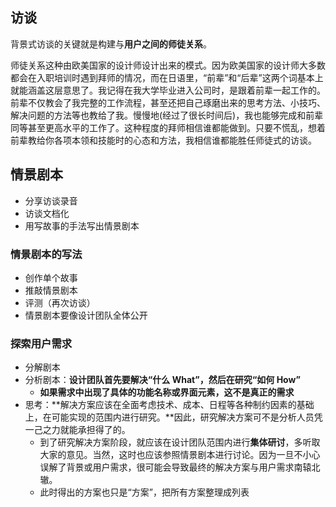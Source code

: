 ## 访谈

背景式访谈的关键就是构建与**用户之间的师徒关系**。

师徒关系这种由欧美国家的设计师设计出来的模式。因为欧美国家的设计师大多数都会在入职培训时遇到拜师的情况，而在日语里，“前辈”和“后辈”这两个词基本上就能涵盖这层意思了。我记得在我大学毕业进入公司时，是跟着前辈一起工作的。前辈不仅教会了我完整的工作流程，甚至还把自己琢磨出来的思考方法、小技巧、解决问题的方法等也教给了我。慢慢地(经过了很长时间后)，我也能够完成和前辈同等甚至更高水平的工作了。这种程度的拜师相信谁都能做到。只要不慌乱，想着前辈教给你各项本领和技能时的心态和方法，我相信谁都能胜任师徒式的访谈。

## 情景剧本

- 分享访谈录音
- 访谈文档化
- 用写故事的手法写出情景剧本

### 情景剧本的写法

- 创作单个故事
- 推敲情景剧本
- 评测（再次访谈）
- 情景剧本要像设计团队全体公开

### 探索用户需求

- 分解剧本
- 分析剧本：**设计团队首先要解决“什么 What”，然后在研究“如何 How”**
  - **如果需求中出现了具体的功能名称或界面元素，这不是真正的需求**
- 思考：**解决方案应该在全面考虑技术、成本、日程等各种制约因素的基础上，在可能实现的范围内进行研究。**因此，研究解决方案可不是分析人员凭一己之力就能承担得了的。
  - 到了研究解决方案阶段，就应该在设计团队范围内进行**集体研讨**，多听取大家的意见。当然，这时也应该参照情景剧本进行讨论。因为一旦不小心误解了背景或用户需求，很可能会导致最终的解决方案与用户需求南辕北辙。
  - 此时得出的方案也只是“方案”，把所有方案整理成列表

